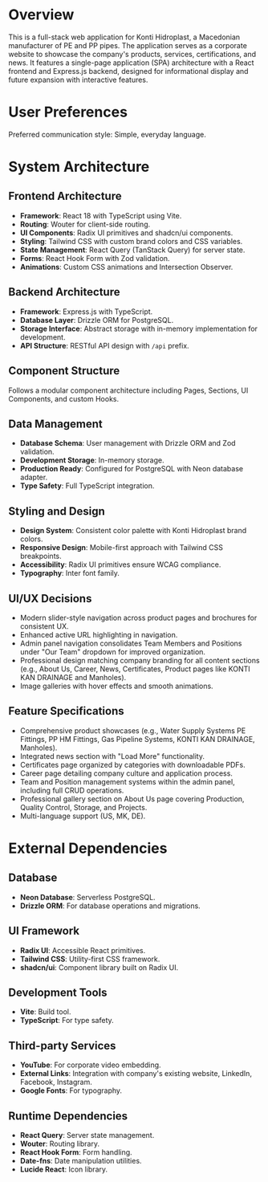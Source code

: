 # Overview

This is a full-stack web application for Konti Hidroplast, a Macedonian manufacturer of PE and PP pipes. The application serves as a corporate website to showcase the company's products, services, certifications, and news. It features a single-page application (SPA) architecture with a React frontend and Express.js backend, designed for informational display and future expansion with interactive features.

# User Preferences

Preferred communication style: Simple, everyday language.

# System Architecture

## Frontend Architecture
- **Framework**: React 18 with TypeScript using Vite.
- **Routing**: Wouter for client-side routing.
- **UI Components**: Radix UI primitives and shadcn/ui components.
- **Styling**: Tailwind CSS with custom brand colors and CSS variables.
- **State Management**: React Query (TanStack Query) for server state.
- **Forms**: React Hook Form with Zod validation.
- **Animations**: Custom CSS animations and Intersection Observer.

## Backend Architecture
- **Framework**: Express.js with TypeScript.
- **Database Layer**: Drizzle ORM for PostgreSQL.
- **Storage Interface**: Abstract storage with in-memory implementation for development.
- **API Structure**: RESTful API design with `/api` prefix.

## Component Structure
Follows a modular component architecture including Pages, Sections, UI Components, and custom Hooks.

## Data Management
- **Database Schema**: User management with Drizzle ORM and Zod validation.
- **Development Storage**: In-memory storage.
- **Production Ready**: Configured for PostgreSQL with Neon database adapter.
- **Type Safety**: Full TypeScript integration.

## Styling and Design
- **Design System**: Consistent color palette with Konti Hidroplast brand colors.
- **Responsive Design**: Mobile-first approach with Tailwind CSS breakpoints.
- **Accessibility**: Radix UI primitives ensure WCAG compliance.
- **Typography**: Inter font family.

## UI/UX Decisions
- Modern slider-style navigation across product pages and brochures for consistent UX.
- Enhanced active URL highlighting in navigation.
- Admin panel navigation consolidates Team Members and Positions under "Our Team" dropdown for improved organization.
- Professional design matching company branding for all content sections (e.g., About Us, Career, News, Certificates, Product pages like KONTI KAN DRAINAGE and Manholes).
- Image galleries with hover effects and smooth animations.

## Feature Specifications
- Comprehensive product showcases (e.g., Water Supply Systems PE Fittings, PP HM Fittings, Gas Pipeline Systems, KONTI KAN DRAINAGE, Manholes).
- Integrated news section with "Load More" functionality.
- Certificates page organized by categories with downloadable PDFs.
- Career page detailing company culture and application process.
- Team and Position management systems within the admin panel, including full CRUD operations.
- Professional gallery section on About Us page covering Production, Quality Control, Storage, and Projects.
- Multi-language support (US, MK, DE).

# External Dependencies

## Database
- **Neon Database**: Serverless PostgreSQL.
- **Drizzle ORM**: For database operations and migrations.

## UI Framework
- **Radix UI**: Accessible React primitives.
- **Tailwind CSS**: Utility-first CSS framework.
- **shadcn/ui**: Component library built on Radix UI.

## Development Tools
- **Vite**: Build tool.
- **TypeScript**: For type safety.

## Third-party Services
- **YouTube**: For corporate video embedding.
- **External Links**: Integration with company's existing website, LinkedIn, Facebook, Instagram.
- **Google Fonts**: For typography.

## Runtime Dependencies
- **React Query**: Server state management.
- **Wouter**: Routing library.
- **React Hook Form**: Form handling.
- **Date-fns**: Date manipulation utilities.
- **Lucide React**: Icon library.